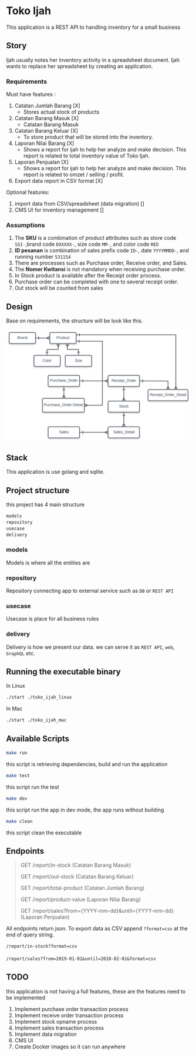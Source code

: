 # Toko Ijah

This application is a REST API to handling inventory for a small business

## Story

Ijah usually notes her inventory activity in a spreadsheet document.
Ijah wants to replace her spreadsheet by creating an application.

### Requirements

Must have features :

1. Catatan Jumlah Barang [X]
   * Stores actual stock of products
2. Catatan Barang Masuk [X]
   * Catatan Barang Masuk
3. Catatan Barang Keluar [X]
   * To store product that will be stored into the inventory.
4. Laporan Nilai Barang [X]
   * Shows a report for ijah to help her analyze and make decision. This report is related to total inventory value of Toko Ijah.
5. Laporan Penjualan [X]
   * Shows a report for ijah to help her analyze and make decision. This report is related to omzet / selling / profit.
6. Export data report in CSV format [X]

Optional features:

1. import data from CSV/spreadsheet (data migration) []
2. CMS UI for inventory management []

### Assumptions

1. The **SKU** is a combination of product attributes such as store code `SSI-`,brand code `DXXXXX-`, size code `MM-`, and color code `RED`
2. **ID pesanan** is combination of sales prefix code `ID-`, date `YYYYMMDD-`, and running number `531154`
3. There are processes such as Purchase order, Receive order, and Sales.
4. The **Nomer Kwitansi** is not mandatory when receiving purchase order.
5. In Stock product is available after the Receipt order process.
6. Purchase order can be completed with one to several receipt order.
7. Out stock will be counted from sales

## Design

Base on requirements, the structure will be look like this.

![toko ijah](doc/inventory.svg)

## Stack

This application is use golang and sqlite.

## Project structure

this project has 4 main structure

```bash
models
repository
usecase
delivery
```

### models

Models is where all the entities are

### repository

Repository connecting app to external service such as `DB` or `REST API`

### usecase

Usecase is place for all business rules

### delivery

Delivery is how we present our data.
we can serve it as `REST API`, `web`, `GraphQL` etc.

## Running the executable binary

In Linux

```bash
./start ./toko_ijah_linux
```

In Mac

```bash
./start ./toko_ijah_mac
```

## Available Scripts

```bash
make run
```

this script is retrieving dependencies, build and run the application

```bash
make test
```

this script run the test

```bash
make dev
```

this script run the app in dev mode, the app runs without building

```bash
make clean
```

this script clean the executable

## Endpoints

> GET    /report/in-stock  (Catatan Barang Masuk)
>
> GET    /report/out-stock (Catatan Barang Keluar)
>
> GET    /report/total-product (Catatan Jumlah Barang)
>
> GET    /report/product-value (Laporan Nilai Barang)
>
> GET    /report/sales?from={YYYY-mm-dd}&until={YYYY-mm-dd} (Laporan Penjualan)

All endpoints return json.
To export data as CSV append `?format=csv` at the end of query string.

```REST
/report/in-stock?format=csv

/report/sales?from=2019-01-01&until=2018-02-01&format=csv
```

## TODO

this application is not having a full features, these are the features need to be implemented

1. Implement purchase order transaction process
2. Implement receive order transaction process
3. Implement stock opname process
4. Implement sales transaction process
5. Implement data migration
6. CMS UI
7. Create Docker images so it can run anywhere
